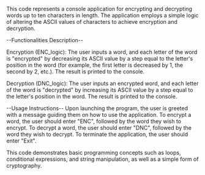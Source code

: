 This code represents a console application for encrypting and decrypting words up to ten characters in length.
The application employs a simple logic of altering the ASCII values of characters to achieve encryption and decryption.

--Functionalities Description--

Encryption (ENC_logic): The user inputs a word, and each letter of the word is "encrypted" by decreasing its ASCII value by a step
equal to the letter's position in the word (for example, the first letter is decreased by 1, the second by 2, etc.). The result is printed to the console.

Decryption (DNC_logic): The user inputs an encrypted word, and each letter of the word is "decrypted" by increasing its ASCII value by a step
equal to the letter's position in the word. The result is printed to the console.

--Usage Instructions--
Upon launching the program, the user is greeted with a message guiding them on how to use the application.
To encrypt a word, the user should enter "ENC", followed by the word they wish to encrypt.
To decrypt a word, the user should enter "DNC", followed by the word they wish to decrypt.
To terminate the application, the user should enter "Exit".

This code demonstrates basic programming concepts such as loops, conditional expressions, and string manipulation, as well as a simple form of cryptography.




